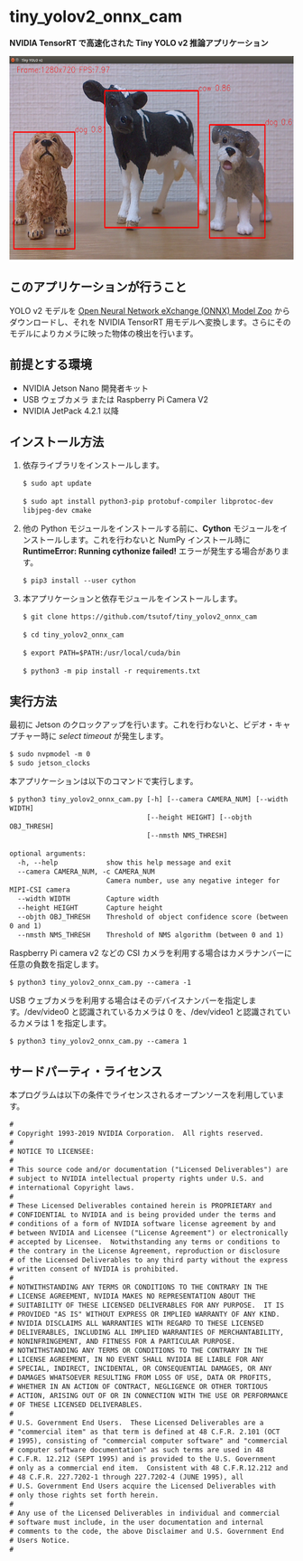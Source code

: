 # tiny_yolov2_onnx_cam
**NVIDIA TensorRT で高速化された Tiny YOLO v2 推論アプリケーション**

<img src="./screenshot.png" alt="Screenshot" title="Screenshot" width="640" height="360">

## このアプリケーションが行うこと

YOLO v2 モデルを [Open Neural Network eXchange (ONNX) Model Zoo](https://github.com/onnx/models) からダウンロードし、それを NVIDIA TensorRT 用モデルへ変換します。さらにそのモデルによりカメラに映った物体の検出を行います。

## 前提とする環境

- NVIDIA Jetson Nano 開発者キット
- USB ウェブカメラ または Raspberry Pi Camera V2
- NVIDIA JetPack 4.2.1 以降

## インストール方法

1. 依存ライブラリをインストールします。

    ```
    $ sudo apt update

    $ sudo apt install python3-pip protobuf-compiler libprotoc-dev libjpeg-dev cmake
    ```

1. 他の Python モジュールをインストールする前に、**Cython** モジュールをインストールします。これを行わないと NumPy インストール時に **RuntimeError: Running cythonize failed!** エラーが発生する場合があります。

    ```
    $ pip3 install --user cython
    ```

1. 本アプリケーションと依存モジュールをインストールします。

    ```
    $ git clone https://github.com/tsutof/tiny_yolov2_onnx_cam

    $ cd tiny_yolov2_onnx_cam

    $ export PATH=$PATH:/usr/local/cuda/bin

    $ python3 -m pip install -r requirements.txt
    ```

## 実行方法

最初に Jetson のクロックアップを行います。これを行わないと、ビデオ・キャプチャー時に *select timeout* が発生します。

```
$ sudo nvpmodel -m 0
$ sudo jetson_clocks
```

本アプリケーションは以下のコマンドで実行します。

```
$ python3 tiny_yolov2_onnx_cam.py [-h] [--camera CAMERA_NUM] [--width WIDTH]
                                  [--height HEIGHT] [--objth OBJ_THRESH]
                                  [--nmsth NMS_THRESH]

optional arguments:
  -h, --help            show this help message and exit
  --camera CAMERA_NUM, -c CAMERA_NUM
                        Camera number, use any negative integer for MIPI-CSI camera
  --width WIDTH         Capture width
  --height HEIGHT       Capture height
  --objth OBJ_THRESH    Threshold of object confidence score (between 0 and 1)
  --nmsth NMS_THRESH    Threshold of NMS algorithm (between 0 and 1)
```

Raspberry Pi camera v2 などの CSI カメラを利用する場合はカメラナンバーに任意の負数を指定します。

```
$ python3 tiny_yolov2_onnx_cam.py --camera -1
```

USB ウェブカメラを利用する場合はそのデバイスナンバーを指定します。/dev/video0 と認識されているカメラは 0 を、/dev/video1 と認識されているカメラは 1 を指定します。

```
$ python3 tiny_yolov2_onnx_cam.py --camera 1
```

## サードパーティ・ライセンス

本プログラムは以下の条件でライセンスされるオープンソースを利用しています。

```
#
# Copyright 1993-2019 NVIDIA Corporation.  All rights reserved.
#
# NOTICE TO LICENSEE:
#
# This source code and/or documentation ("Licensed Deliverables") are
# subject to NVIDIA intellectual property rights under U.S. and
# international Copyright laws.
#
# These Licensed Deliverables contained herein is PROPRIETARY and
# CONFIDENTIAL to NVIDIA and is being provided under the terms and
# conditions of a form of NVIDIA software license agreement by and
# between NVIDIA and Licensee ("License Agreement") or electronically
# accepted by Licensee.  Notwithstanding any terms or conditions to
# the contrary in the License Agreement, reproduction or disclosure
# of the Licensed Deliverables to any third party without the express
# written consent of NVIDIA is prohibited.
#
# NOTWITHSTANDING ANY TERMS OR CONDITIONS TO THE CONTRARY IN THE
# LICENSE AGREEMENT, NVIDIA MAKES NO REPRESENTATION ABOUT THE
# SUITABILITY OF THESE LICENSED DELIVERABLES FOR ANY PURPOSE.  IT IS
# PROVIDED "AS IS" WITHOUT EXPRESS OR IMPLIED WARRANTY OF ANY KIND.
# NVIDIA DISCLAIMS ALL WARRANTIES WITH REGARD TO THESE LICENSED
# DELIVERABLES, INCLUDING ALL IMPLIED WARRANTIES OF MERCHANTABILITY,
# NONINFRINGEMENT, AND FITNESS FOR A PARTICULAR PURPOSE.
# NOTWITHSTANDING ANY TERMS OR CONDITIONS TO THE CONTRARY IN THE
# LICENSE AGREEMENT, IN NO EVENT SHALL NVIDIA BE LIABLE FOR ANY
# SPECIAL, INDIRECT, INCIDENTAL, OR CONSEQUENTIAL DAMAGES, OR ANY
# DAMAGES WHATSOEVER RESULTING FROM LOSS OF USE, DATA OR PROFITS,
# WHETHER IN AN ACTION OF CONTRACT, NEGLIGENCE OR OTHER TORTIOUS
# ACTION, ARISING OUT OF OR IN CONNECTION WITH THE USE OR PERFORMANCE
# OF THESE LICENSED DELIVERABLES.
#
# U.S. Government End Users.  These Licensed Deliverables are a
# "commercial item" as that term is defined at 48 C.F.R. 2.101 (OCT
# 1995), consisting of "commercial computer software" and "commercial
# computer software documentation" as such terms are used in 48
# C.F.R. 12.212 (SEPT 1995) and is provided to the U.S. Government
# only as a commercial end item.  Consistent with 48 C.F.R.12.212 and
# 48 C.F.R. 227.7202-1 through 227.7202-4 (JUNE 1995), all
# U.S. Government End Users acquire the Licensed Deliverables with
# only those rights set forth herein.
#
# Any use of the Licensed Deliverables in individual and commercial
# software must include, in the user documentation and internal
# comments to the code, the above Disclaimer and U.S. Government End
# Users Notice.
#
```

